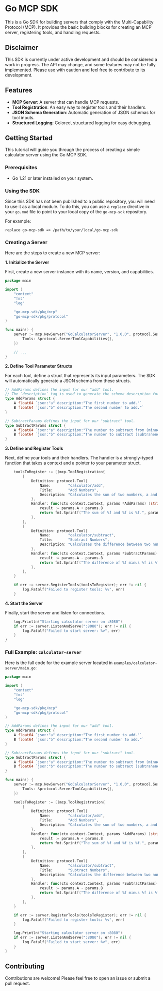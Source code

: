 # Go MCP SDK

This is a Go SDK for building servers that comply with the Multi-Capability Protocol (MCP). It provides the basic building blocks for creating an MCP server, registering tools, and handling requests.

## Disclaimer

This SDK is currently under active development and should be considered a work in progress. The API may change, and some features may not be fully implemented. Please use with caution and feel free to contribute to its development.

## Features

*   **MCP Server**: A server that can handle MCP requests.
*   **Tool Registration**: An easy way to register tools and their handlers.
*   **JSON Schema Generation**: Automatic generation of JSON schemas for tool inputs.
*   **Structured Logging**: Colored, structured logging for easy debugging.

## Getting Started

This tutorial will guide you through the process of creating a simple calculator server using the Go MCP SDK.

### Prerequisites

*   Go 1.21 or later installed on your system.

### Using the SDK

Since this SDK has not been published to a public repository, you will need to use it as a local module. To do this, you can use a `replace` directive in your `go.mod` file to point to your local copy of the `go-mcp-sdk` repository.

For example:
```
replace go-mcp-sdk => /path/to/your/local/go-mcp-sdk
```

### Creating a Server

Here are the steps to create a new MCP server:

**1. Initialize the Server**

First, create a new server instance with its name, version, and capabilities.

```go
package main

import (
	"context"
	"fmt"
	"log"

	"go-mcp-sdk/pkg/mcp"
	"go-mcp-sdk/pkg/protocol"
)

func main() {
	server := mcp.NewServer("GoCalculatorServer", "1.0.0", protocol.ServerCapabilities{
		Tools: &protocol.ServerToolCapabilities{},
	})

	// ...
}
```

**2. Define Tool Parameter Structs**

For each tool, define a struct that represents its input parameters. The SDK will automatically generate a JSON schema from these structs.

```go
// AddParams defines the input for our "add" tool.
// The `description` tag is used to generate the schema description for each property.
type AddParams struct {
	A float64 `json:"a" description:"The first number to add."`
	B float64 `json:"b" description:"The second number to add."`
}

// SubtractParams defines the input for our "subtract" tool.
type SubtractParams struct {
	A float64 `json:"a" description:"The number to subtract from (minuend)."`
	B float64 `json:"b" description:"The number to subtract (subtrahend)."`
}
```

**3. Define and Register Tools**

Next, define your tools and their handlers. The handler is a strongly-typed function that takes a context and a pointer to your parameter struct.

```go
	toolsToRegister := []mcp.ToolRegistration{
		{
			Definition: protocol.Tool{
				Name:        "calculator/add",
				Title:       "Add Numbers",
				Description: "Calculates the sum of two numbers, a and b.",
			},
			Handler: func(ctx context.Context, params *AddParams) (string, error) {
				result := params.A + params.B
				return fmt.Sprintf("The sum of %f and %f is %f.", params.A, params.B, result), nil
			},
		},
		{
			Definition: protocol.Tool{
				Name:        "calculator/subtract",
				Title:       "Subtract Numbers",
				Description: "Calculates the difference between two numbers, a - b.",
			},
			Handler: func(ctx context.Context, params *SubtractParams) (string, error) {
				result := params.A - params.B
				return fmt.Sprintf("The difference of %f minus %f is %f.", params.A, params.B, result), nil
			},
		},
	}

	if err := server.RegisterTools(toolsToRegister); err != nil {
		log.Fatalf("Failed to register tools: %v", err)
	}
```

**4. Start the Server**

Finally, start the server and listen for connections.

```go
	log.Println("Starting calculator server on :8080")
	if err := server.ListenAndServe(":8080"); err != nil {
		log.Fatalf("Failed to start server: %v", err)
	}
}
```

### Full Example: `calculator-server`

Here is the full code for the example server located in `examples/calculator-server/main.go`:

```go
package main

import (
	"context"
	"fmt"
	"log"

	"go-mcp-sdk/pkg/mcp"
	"go-mcp-sdk/pkg/protocol"
)

// AddParams defines the input for our "add" tool.
type AddParams struct {
	A float64 `json:"a" description:"The first number to add."`
	B float64 `json:"b" description:"The second number to add."`
}

// SubtractParams defines the input for our "subtract" tool.
type SubtractParams struct {
	A float64 `json:"a" description:"The number to subtract from (minuend)."`
	B float64 `json:"b" description:"The number to subtract (subtrahend)."`
}

func main() {
	server := mcp.NewServer("GoCalculatorServer", "1.0.0", protocol.ServerCapabilities{
		Tools: &protocol.ServerToolCapabilities{},
	})

	toolsToRegister := []mcp.ToolRegistration{
		{
			Definition: protocol.Tool{
				Name:        "calculator/add",
				Title:       "Add Numbers",
				Description: "Calculates the sum of two numbers, a and b.",
			},
			Handler: func(ctx context.Context, params *AddParams) (string, error) {
				result := params.A + params.B
				return fmt.Sprintf("The sum of %f and %f is %f.", params.A, params.B, result), nil
			},
		},
		{
			Definition: protocol.Tool{
				Name:        "calculator/subtract",
				Title:       "Subtract Numbers",
				Description: "Calculates the difference between two numbers, a - b.",
			},
			Handler: func(ctx context.Context, params *SubtractParams) (string, error) {
				result := params.A - params.B
				return fmt.Sprintf("The difference of %f minus %f is %f.", params.A, params.B, result), nil
			},
		},
	}

	if err := server.RegisterTools(toolsToRegister); err != nil {
		log.Fatalf("Failed to register tools: %v", err)
	}

	log.Println("Starting calculator server on :8080")
	if err := server.ListenAndServe(":8080"); err != nil {
		log.Fatalf("Failed to start server: %v", err)
	}
}
```

## Contributing

Contributions are welcome! Please feel free to open an issue or submit a pull request.
